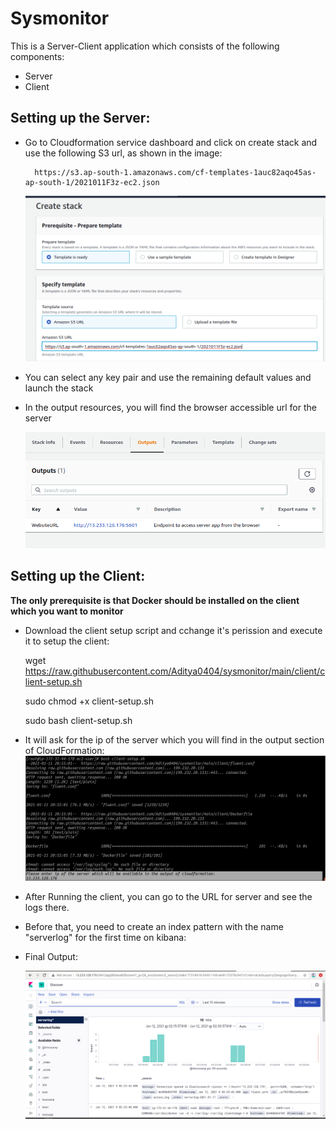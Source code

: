 # Sysmonitor

This is a Server-Client application which consists of the following components:
* Server
* Client

## Setting up the Server:

* Go to Cloudformation service dashboard and click on create stack and use the following S3 url, as shown in the image:

        https://s3.ap-south-1.amazonaws.com/cf-templates-1auc82aqo45as-ap-south-1/2021011F3z-ec2.json

   ![ClouFormationS3URL](/images/cfs3url.png)

* You can select any key pair and use the remaining default values and launch the stack

* In the output resources, you will find the browser accessible url for the server

   ![ServerURL](/images/outputs3.png)

## Setting up the Client:

**The only prerequisite is that Docker should be installed on the client which you want to monitor**

* Download the client setup script and cchange it's perission and execute it to setup the client:

    wget https://raw.githubusercontent.com/Aditya0404/sysmonitor/main/client/client-setup.sh

    sudo chmod +x client-setup.sh

    sudo bash client-setup.sh

* It will ask for the ip of the server which you will find in the output section of CloudFormation:
   ![ServerIP](/images/serverip.png)


* After Running the client, you can go to the URL for server and see the logs there. 
* Before that, you need to create an index pattern with the name "serverlog" for the first time on kibana:
* Final Output:

   ![KibanaFinal](/images/final.png)
